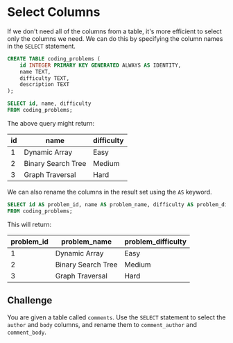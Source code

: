 # Select Columns

If we don't need all of the columns from a table, it's more efficient to select only the columns we need. We can do this by specifying the column names in the `SELECT` statement.

```sql
CREATE TABLE coding_problems (
    id INTEGER PRIMARY KEY GENERATED ALWAYS AS IDENTITY,
    name TEXT,
    difficulty TEXT,
    description TEXT
);

SELECT id, name, difficulty
FROM coding_problems;
```

The above query might return:

| id  | name               | difficulty |
|-----|-------------------|------------|
| 1   | Dynamic Array     | Easy       |
| 2   | Binary Search Tree| Medium     |
| 3   | Graph Traversal   | Hard       |

We can also rename the columns in the result set using the `AS` keyword.

```sql
SELECT id AS problem_id, name AS problem_name, difficulty AS problem_difficulty
FROM coding_problems;
```

This will return:

| problem_id | problem_name       | problem_difficulty |
|------------|-------------------|-------------------|
| 1          | Dynamic Array     | Easy              |
| 2          | Binary Search Tree| Medium            |
| 3          | Graph Traversal   | Hard              |

## Challenge

You are given a table called `comments`. Use the `SELECT` statement to select the `author` and `body` columns, and rename them to `comment_author` and `comment_body`.
